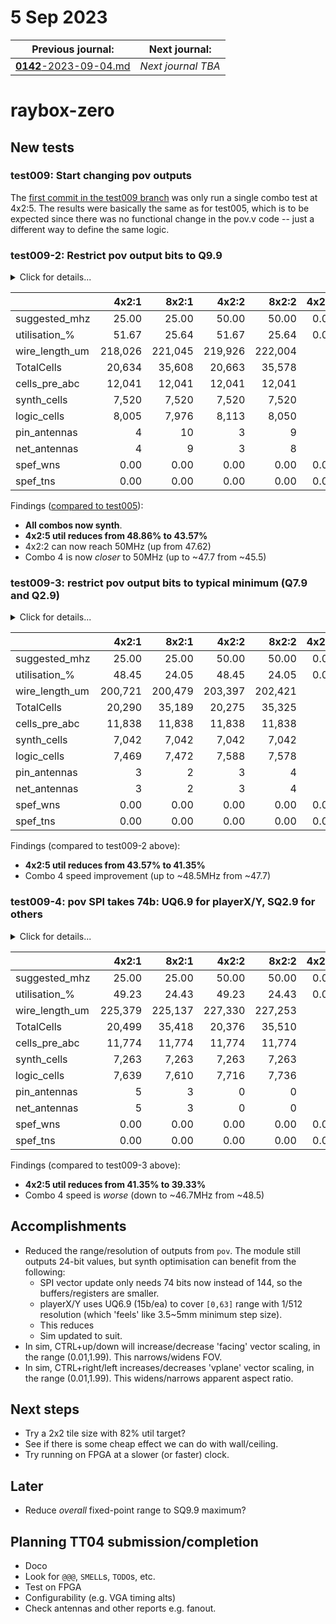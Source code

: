 # 5 Sep 2023

| Previous journal: | Next journal: |
|-|-|
| [**0142**-2023-09-04.md](./0142-2023-09-04.md) | *Next journal TBA* |

# raybox-zero

## New tests

### test009: Start changing pov outputs

The [first commit in the test009 branch](https://github.com/algofoogle/raybox-zero/commit/aae98776a56a7cf1754e42f41097dc18f817ea1d) was only run a single combo test at 4x2:5. The results were basically the same as for test005, which is to be expected since there was no functional change in the pov.v code -- just a different way to define the same logic.


### test009-2: Restrict pov output bits to Q9.9

<details><summary>Click for details...</summary>

Code:
*   tt04-raybox-zero: [`aec8784`](https://github.com/algofoogle/tt04-raybox-zero/commit/aec8784?diff=split): harden_test: Dry drun, ROUTING_CORES options
    *   Equivalent to: [`93dd1cd`](https://github.com/algofoogle/tt04-raybox-zero/commit/93dd1cd?diff=split): config.tcl default of 25MHz, using raybox-zero merged test005-shmul branch.
*   src/raybox-zero: [`68dd419`](https://github.com/algofoogle/raybox-zero/commit/68dd419?diff=split): (test009) Restricting pov output bits

Summary:
*   pov's vectors all changed from SQ12.12 to SQ9.9 range on output ports to see if it would make any difference on synth.

Options used:
```
  STARTED: 2023-09-04 23:34:54
    SIZES: 4x2 8x2 (sorted: 4x2 8x2)
   COMBOS: 5 4 1 2 3 (sorted: 1 2 3 4 5)
    STOPT: 0
  OUTFILE: stats-test009-2.md
   SELECT: :[1245]
    FORCE: 0
      TAG: test009-2: Restrict pov output bits to Q9.9
   RCORES: 7
      DRY: 0
 FINISHED: 2023-09-05 00:27:34
```

</details>

| | 4x2:1 | 8x2:1 | 4x2:2 | 8x2:2 | 4x2:3 | 8x2:3 | 4x2:4 | 8x2:4 | 4x2:5 | 8x2:5 |
|-|-:|-:|-:|-:|-:|-:|-:|-:|-:|-:|
| suggested_mhz | 25.00 | 25.00 | 50.00 | 50.00 | 0.00 | 0.00 | 47.71 | 47.78 | 25.00 | 25.00 |
| utilisation_% | 51.67 | 25.64 | 51.67 | 25.64 | 0.00 | 0.00 | 43.85 | 21.76 | 43.57 | 21.62 |
| wire_length_um | 218,026 | 221,045 | 219,926 | 222,004 | 0 | 0 | 158,234 | 164,957 | 158,501 | 158,461 |
| TotalCells | 20,634 | 35,608 | 20,663 | 35,578 | 0 | 0 | 20,105 | 35,323 | 20,002 | 35,122 |
| cells_pre_abc | 12,041 | 12,041 | 12,041 | 12,041 | 0 | 0 | 12,041 | 12,041 | 12,041 | 12,041 |
| synth_cells | 7,520 | 7,520 | 7,520 | 7,520 | 0 | 0 | 6,587 | 6,587 | 6,587 | 6,587 |
| logic_cells | 8,005 | 7,976 | 8,113 | 8,050 | 0 | 0 | 7,109 | 7,117 | 7,081 | 7,081 |
| pin_antennas | 4 | 10 | 3 | 9 | 0 | 0 | 0 | 1 | 3 | 2 |
| net_antennas | 4 | 9 | 3 | 8 | 0 | 0 | 0 | 1 | 3 | 2 |
| spef_wns | 0.00 | 0.00 | 0.00 | 0.00 | 0.00 | 0.00 | -0.96 | -0.93 | 0.00 | 0.00 |
| spef_tns | 0.00 | 0.00 | 0.00 | 0.00 | 0.00 | 0.00 | -43.33 | -43.89 | 0.00 | 0.00 |

Findings ([compared to test005](./0141-2023-09-03.md#test005-copy-of-trying-shared-multiplier-for-trackinit)):
*   **All combos now synth**.
*   **4x2:5 util reduces from 48.86% to 43.57%**
*   4x2:2 can now reach 50MHz (up from 47.62)
*   Combo 4 is now *closer* to 50MHz (up to ~47.7 from ~45.5)


### test009-3: restrict pov output bits to typical minimum (Q7.9 and Q2.9)

<details><summary>Click for details...</summary>

Code:
*   tt04-raybox-zero: [`aec8784`](https://github.com/algofoogle/tt04-raybox-zero/commit/aec8784?diff=split): harden_test: Dry drun, ROUTING_CORES options
    *   Equivalent to: [`93dd1cd`](https://github.com/algofoogle/tt04-raybox-zero/commit/93dd1cd?diff=split): config.tcl default of 25MHz, using raybox-zero merged test005-shmul branch.
*   src/raybox-zero: [`b04ac58`](https://github.com/algofoogle/raybox-zero/commit/b04ac58?diff=split): (test009) pov output is now Q7.9 for player, Q2.9 for facing and vplane

Summary:
*   Go from SQ9.9 for everything to playerX/Y using SQ7.9 and facing/vplane using SQ2.9

Options used:
```
  STARTED: 2023-09-04 23:46:06
    SIZES: 4x2 8x2 (sorted: 4x2 8x2)
   COMBOS: 5 4 1 2 3 (sorted: 1 2 3 4 5)
    STOPT: 0
  OUTFILE: stats-test009-3.md
   SELECT: :[1245]
    FORCE: 1
      TAG: test009-3: restrict pov output bits to typical minimum (Q7.9 and Q2.9)
   RCORES: 14
      DRY: 0
 FINISHED: 2023-09-05 00:28:20
```

</details>

| | 4x2:1 | 8x2:1 | 4x2:2 | 8x2:2 | 4x2:3 | 8x2:3 | 4x2:4 | 8x2:4 | 4x2:5 | 8x2:5 |
|-|-:|-:|-:|-:|-:|-:|-:|-:|-:|-:|
| suggested_mhz | 25.00 | 25.00 | 50.00 | 50.00 | 0.00 | 0.00 | 48.71 | 48.52 | 25.00 | 25.00 |
| utilisation_% | 48.45 | 24.05 | 48.45 | 24.05 | 0.00 | 0.00 | 41.40 | 20.55 | 41.35 | 20.52 |
| wire_length_um | 200,721 | 200,479 | 203,397 | 202,421 | 0 | 0 | 146,345 | 149,706 | 140,652 | 143,309 |
| TotalCells | 20,290 | 35,189 | 20,275 | 35,325 | 0 | 0 | 19,930 | 34,932 | 19,747 | 34,762 |
| cells_pre_abc | 11,838 | 11,838 | 11,838 | 11,838 | 0 | 0 | 11,838 | 11,838 | 11,838 | 11,838 |
| synth_cells | 7,042 | 7,042 | 7,042 | 7,042 | 0 | 0 | 6,242 | 6,242 | 6,242 | 6,242 |
| logic_cells | 7,469 | 7,472 | 7,588 | 7,578 | 0 | 0 | 6,721 | 6,728 | 6,674 | 6,687 |
| pin_antennas | 3 | 2 | 3 | 4 | 0 | 0 | 2 | 3 | 3 | 2 |
| net_antennas | 3 | 2 | 3 | 4 | 0 | 0 | 2 | 3 | 3 | 2 |
| spef_wns | 0.00 | 0.00 | 0.00 | 0.00 | 0.00 | 0.00 | -0.53 | -0.61 | 0.00 | 0.00 |
| spef_tns | 0.00 | 0.00 | 0.00 | 0.00 | 0.00 | 0.00 | -18.35 | -25.46 | 0.00 | 0.00 |

Findings (compared to test009-2 above):
*   **4x2:5 util reduces from 43.57% to 41.35%**
*   Combo 4 speed improvement (up to ~48.5MHz from ~47.7)


### test009-4: pov SPI takes 74b: UQ6.9 for playerX/Y, SQ2.9 for others

<details><summary>Click for details...</summary>

Code:
*   tt04-raybox-zero: [`aec8784`](https://github.com/algofoogle/tt04-raybox-zero/commit/aec8784?diff=split): harden_test: Dry drun, ROUTING_CORES options
    *   Equivalent to: [`93dd1cd`](https://github.com/algofoogle/tt04-raybox-zero/commit/93dd1cd?diff=split): config.tcl default of 25MHz, using raybox-zero merged test005-shmul branch.
*   src/raybox-zero: [`f45301a`](https://github.com/algofoogle/raybox-zero/commit/f45301a?diff=split): (test009): pov SPI takes 74b: UQ6.9 for playerX/Y, SQ2.9 for others. Sim updated to suit

Summary:
*   playerX/Y changed from SQ7.9 to UQ6.9
*   SPI input stream size changed from 144 bits to 74 bits, and internal pov registers/buffers updated accordingly

Options used:
```
  STARTED: 2023-09-05 12:14:17
    SIZES: 4x2 8x2 (sorted: 4x2 8x2)
   COMBOS: 5 4 1 2 3 (sorted: 1 2 3 4 5)
    STOPT: 0
  OUTFILE: stats-test009-4.md
   SELECT: :[1245]
    FORCE: 0
      TAG: test009-4: pov SPI takes 74b: UQ6.9 for playerX/Y, SQ2.9 for others
   RCORES: 7
      DRY: 0
 FINISHED: 2023-09-05 13:07:31
```

</details>

| | 4x2:1 | 8x2:1 | 4x2:2 | 8x2:2 | 4x2:3 | 8x2:3 | 4x2:4 | 8x2:4 | 4x2:5 | 8x2:5 |
|-|-:|-:|-:|-:|-:|-:|-:|-:|-:|-:|
| suggested_mhz | 25.00 | 25.00 | 50.00 | 50.00 | 0.00 | 0.00 | 46.99 | 46.69 | 25.00 | 25.00 |
| utilisation_% | 49.23 | 24.43 | 49.23 | 24.43 | 0.00 | 0.00 | 39.40 | 19.56 | 39.33 | 19.52 |
| wire_length_um | 225,379 | 225,137 | 227,330 | 227,253 | 0 | 0 | 140,968 | 146,688 | 135,373 | 137,823 |
| TotalCells | 20,499 | 35,418 | 20,376 | 35,510 | 0 | 0 | 19,609 | 34,615 | 19,472 | 34,516 |
| cells_pre_abc | 11,774 | 11,774 | 11,774 | 11,774 | 0 | 0 | 11,774 | 11,774 | 11,774 | 11,774 |
| synth_cells | 7,263 | 7,263 | 7,263 | 7,263 | 0 | 0 | 5,912 | 5,912 | 5,912 | 5,912 |
| logic_cells | 7,639 | 7,610 | 7,716 | 7,736 | 0 | 0 | 6,279 | 6,289 | 6,240 | 6,243 |
| pin_antennas | 5 | 3 | 0 | 0 | 0 | 0 | 2 | 3 | 2 | 0 |
| net_antennas | 5 | 3 | 0 | 0 | 0 | 0 | 2 | 3 | 2 | 0 |
| spef_wns | 0.00 | 0.00 | 0.00 | 0.00 | 0.00 | 0.00 | -1.28 | -1.42 | 0.00 | 0.00 |
| spef_tns | 0.00 | 0.00 | 0.00 | 0.00 | 0.00 | 0.00 | -65.45 | -75.88 | 0.00 | 0.00 |

Findings (compared to test009-3 above):
*   **4x2:5 util reduces from 41.35% to 39.33%**
*   Combo 4 speed is *worse* (down to ~46.7MHz from ~48.5)


## Accomplishments

*   Reduced the range/resolution of outputs from `pov`. The module still outputs 24-bit values, but synth optimisation can benefit from the following:
    *   SPI vector update only needs 74 bits now instead of 144, so the buffers/registers are smaller.
    *   playerX/Y uses UQ6.9 (15b/ea) to cover `[0,63]` range with 1/512 resolution (which 'feels' like 3.5~5mm minimum step size).
    *   This reduces 
    *   Sim updated to suit.
*   In sim, CTRL+up/down will increase/decrease 'facing' vector scaling, in the range (0.01,1.99). This narrows/widens FOV.
*   In sim, CTRL+right/left increases/decreases 'vplane' vector scaling, in the range (0.01,1.99). This widens/narrows apparent aspect ratio.

## Next steps

*   Try a 2x2 tile size with 82% util target?
*   See if there is some cheap effect we can do with wall/ceiling.
*   Try running on FPGA at a slower (or faster) clock.

## Later

*   Reduce *overall* fixed-point range to SQ9.9 maximum?

## Planning TT04 submission/completion

*   Doco
*   Look for `@@@`, `SMELL`s, `TODO`s, etc.
*   Test on FPGA
*   Configurability (e.g. VGA timing alts)
*   Check antennas and other reports e.g. fanout.
